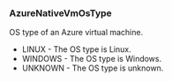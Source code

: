 ### AzureNativeVmOsType
OS type of an Azure virtual machine.

- LINUX - The OS type is Linux.
- WINDOWS - The OS type is Windows.
- UNKNOWN - The OS type is unknown.
